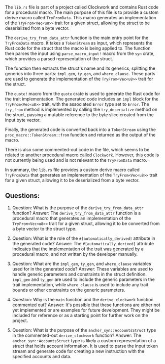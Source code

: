 The `lib.rs` file is part of a project called Clockwork and contains Rust code for a procedural macro. The main purpose of this file is to provide a custom derive macro called `TryFromData`. This macro generates an implementation of the `TryFrom<Vec<u8>>` trait for a given struct, allowing the struct to be deserialized from a byte vector.

The `derive_try_from_data_attr` function is the main entry point for the `TryFromData` macro. It takes a `TokenStream` as input, which represents the Rust code for the struct that the macro is being applied to. The function then parses the input using `parse_macro_input!` macro from the `syn` crate, which provides a parsed representation of the struct.

The function then extracts the struct's name and its generics, splitting the generics into three parts: `impl_gen`, `ty_gen`, and `where_clause`. These parts are used to generate the implementation of the `TryFrom<Vec<u8>>` trait for the struct.

The `quote!` macro from the `quote` crate is used to generate the Rust code for the trait implementation. The generated code includes an `impl` block for the `TryFrom<Vec<u8>>` trait, with the associated `Error` type set to `Error`. The `try_from` method is implemented by calling the `try_deserialize` method on the struct, passing a mutable reference to the byte slice created from the input byte vector.

Finally, the generated code is converted back into a `TokenStream` using the `proc_macro::TokenStream::from` function and returned as the output of the macro.

There is also some commented-out code in the file, which seems to be related to another procedural macro called `Clockwork`. However, this code is not currently being used and is not relevant to the `TryFromData` macro.

In summary, the `lib.rs` file provides a custom derive macro called `TryFromData` that generates an implementation of the `TryFrom<Vec<u8>>` trait for a given struct, allowing it to be deserialized from a byte vector.

## Questions:

1. Question: What is the purpose of the `derive_try_from_data_attr` function?
   Answer: The `derive_try_from_data_attr` function is a procedural macro that generates an implementation of the `TryFrom<Vec<u8>>` trait for a given struct, allowing it to be converted from a byte vector to the struct type.

2. Question: What is the role of the `#[automatically_derived]` attribute in the generated code?
   Answer: The `#[automatically_derived]` attribute indicates that the implementation of the trait was generated by a procedural macro, and not written by the developer manually.

3. Question: What are the `impl_gen`, `ty_gen`, and `where_clause` variables used for in the generated code?
   Answer: These variables are used to handle generic parameters and constraints in the struct definition. `impl_gen` and `ty_gen` are used to include the generic parameters in the trait implementation, while `where_clause` is used to include any trait bounds or other constraints on the generic parameters.

4. Question: Why is the `main` function and the `derive_clockwork` function commented out?
   Answer: It's possible that these functions are either not yet implemented or are examples for future development. They might be included for reference or as a starting point for further work on the project.

5. Question: What is the purpose of the `anchor_syn::AccountsStruct` type in the commented-out `derive_clockwork` function?
   Answer: The `anchor_syn::AccountsStruct` type is likely a custom representation of a struct that holds account information. It is used to parse the input token stream and generate code for creating a new instruction with the specified accounts and data.
